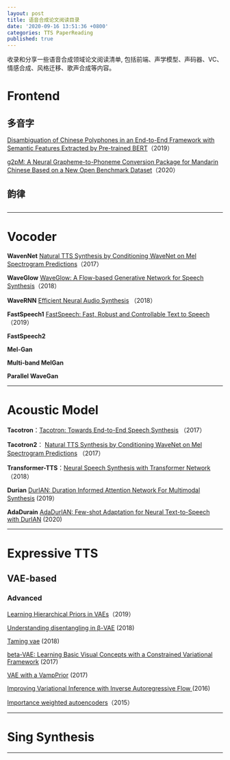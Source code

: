 ```yaml
---
layout: post
title: 语音合成论文阅读目录
date: '2020-09-16 13:51:36 +0800'
categories: TTS PaperReading
published: true
---
```

收录和分享一些语音合成领域论文阅读清单, 包括前端、声学模型、声码器、VC、情感合成、风格迁移、歌声合成等内容。

# Frontend
## 多音字

[Disambiguation of Chinese Polyphones in an End-to-End Framework with Semantic Features Extracted by Pre-trained BERT](https://www.isca-speech.org/archive/Interspeech_2019/pdfs/2292.pdf)（2019）

[g2pM: A Neural Grapheme-to-Phoneme Conversion Package for Mandarin Chinese Based on a New Open Benchmark Dataset](https://arxiv.org/abs/2004.03136)（2020）


## 韵律


## 
__________



# Vocoder
**WavenNet** [Natural TTS Synthesis by Conditioning WaveNet on Mel Spectrogram Predictions](https://arxiv.org/abs/1712.05884.pdf)（2017）

**WaveGlow** [WaveGlow: A Flow-based Generative Network for Speech Synthesis](https://arxiv.org/abs/1811.00002.pdf)（2018）

**WaveRNN** [Efficient Neural Audio Synthesis](https://arxiv.org/abs/1802.08435.pdf) （2018）

**FastSpeech1** [FastSpeech: Fast, Robust and Controllable Text to Speech](https://arxiv.org/abs/1905.09263.pdf) （2019）

**FastSpeech2** 

**Mel-Gan**

**Multi-band MelGan**

**Parallel WaveGan**

__________

# Acoustic Model

**Tacotron**：[Tacotron: Towards End-to-End Speech Synthesis](https://arxiv.org/pdf/1703.10135.pdf) （2017）

**Tacotron2**： [Natural TTS Synthesis by Conditioning WaveNet on Mel Spectrogram Predictions](https://arxiv.org/pdf/1712.05884.pdf) （2017）

**Transformer-TTS**：[Neural Speech Synthesis with Transformer Network](https://arxiv.org/pdf/1809.08895.pdf) （2018）

**Durian** [DurIAN: Duration Informed Attention Network For Multimodal Synthesis](https://arxiv.org/abs/1909.01700.pdf) (2019）

**AdaDurain** [AdaDurIAN: Few-shot Adaptation for Neural Text-to-Speech with DurIAN](https://arxiv.org/pdf/2005.05642.pdf) (2020)

__________

# Expressive TTS

## VAE-based

### Advanced
[Learning Hierarchical Priors in VAEs](https://arxiv.org/abs/1905.04982.pdf)（2019）

[Understanding disentangling in β-VAE](https://arxiv.org/abs/1804.03599.pdf) (2018)

[Taming vae](https://arxiv.org/abs/1810.00597.pdf) (2018)

[beta-VAE: Learning Basic Visual Concepts with a Constrained Variational Framework](https://openreview.net/pdf?id=Sy2fzU9gl) (2017)

[VAE with a VampPrior](http://proceedings.mlr.press/v84/tomczak18a/tomczak18a.pdf) (2017)

[Improving Variational Inference with Inverse Autoregressive Flow ](https://arxiv.org/abs/1606.04934.pdf) (2016)

[Importance weighted autoencoders](https://arxiv.org/abs/1509.00519.pdf)（2015）



__________


# Sing Synthesis

__________








```python

```
